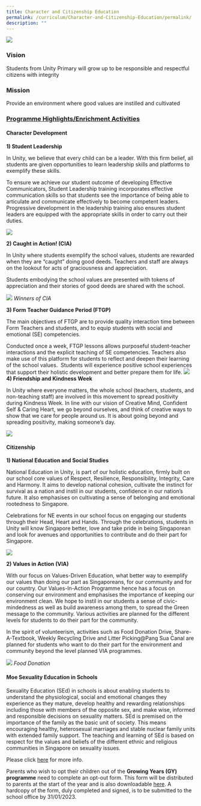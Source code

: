 ```yaml
---
title: Character and Citizenship Education
permalink: /curriculum/Character-and-Citizenship-Education/permalink/
description: ""
---
```

![](/images/Curriculum/2023/CCE/CCE%20Banner.jpg)
### **Vision**
Students from Unity Primary will grow up to be responsible and respectful citizens with integrity

### **Mission**
Provide an environment where good values are instilled and cultivated

### **<u>Programme Highlights/Enrichment Activities</u>**

#### **Character Development**

**1) Student Leadership**

In Unity, we believe that every child can be a leader. With this firm belief, all students are given opportunities to learn leadership skills and platforms to exemplify these skills.

To ensure we achieve our student outcome of developing Effective Communicators, Student Leadership training incorporates effective communication skills so that students see the importance of being able to articulate and communicate effectively to become competent leaders. Progressive development in the leadership training also ensures student leaders are equipped with the appropriate skills in order to carry out their duties.

![](/images/Curriculum/2023/CCE/CCE%20Student%20Leaders.jpg)

**2) Caught in Action! (CIA)**

In Unity where students exemplify the school values, students are rewarded when they are “caught” doing good deeds. Teachers and staff are always on the lookout for acts of graciousness and appreciation.

Students embodying the school values are presented with tokens of appreciation and their stories of good deeds are shared with the school.

![](/images/CCE_CIA.jpeg)
*Winners of CIA*

**3) Form Teacher Guidance Period (FTGP)**

The main objectives of FTGP are to provide quality interaction time between Form Teachers and students, and to equip students with social and emotional (SE) competencies.

Conducted once a week, FTGP lessons allows purposeful student-teacher interactions and the explicit teaching of SE competencies. Teachers also make use of this platform for students to reflect and deepen their learning of the school values.  Students will experience positive school experiences that support their holistic development and better prepare them for life.
![](/images/Curriculum/2023/CCE/CCE%20Reflection.jpg)
**4) Friendship and Kindness Week**

In Unity where everyone matters, the whole school (teachers, students, and non-teaching staff) are involved in this movement to spread positivity during Kindness Week. In line with our vision of Creative Mind, Confident Self & Caring Heart, we go beyond ourselves, and think of creative ways to show that we care for people around us. It is about going beyond and spreading positivity, making someone’s day.

![](/images/CCE_Friendship.jpeg)

#### **Citizenship**

**1) National Education and Social Studies**

National Education in Unity, is part of our holistic education, firmly built on our school core values of Respect, Resilience, Responsibility, Integrity, Care and Harmony. It aims to develop national cohesion, cultivate the instinct for survival as a nation and instil in our students, confidence in our nation’s future. It also emphasises on cultivating a sense of belonging and emotional rootedness to Singapore.

Celebrations for NE events in our school focus on engaging our students through their Head, Heart and Hands. Through the celebrations, students in Unity will know Singapore better, love and take pride in being Singaporean and look for avenues and opportunities to contribute and do their part for Singapore.

![](/images/CCE-1.jpeg)

**2) Values in Action (VIA)**

With our focus on Values-Driven Education, what better way to exemplify our values than doing our part as Singaporeans, for our community and for our country. Our Values-In-Action Programme hence has a focus on conserving our environment and emphasises the importance of keeping our environment clean. We hope to instil in our students a sense of civic-mindedness as well as build awareness among them, to spread the Green message to the community. Various activities are planned for the different levels for students to do their part for the community.

In the spirit of volunteerism, activities such as Food Donation Drive, Share-A-Textbook, Weekly Recycling Drive and Litter Picking@Pang Sua Canal are planned for students who want to do their part for the environment and community beyond the level planned VIA programmes.

![](/images/Curriculum/2023/CCE/CCE%20Food%20Donation.png)
*Food Donation*
#### **Moe Sexuality Education in Schools**

Sexuality Education (SEd) in schools is about enabling students to understand the physiological, social and emotional changes they experience as they mature, develop healthy and rewarding relationships including those with members of the opposite sex, and make wise, informed and responsible decisions on sexuality matters. SEd is premised on the importance of the family as the basic unit of society. This means encouraging healthy, heterosexual marriages and stable nuclear family units with extended family support. The teaching and learning of SEd is based on respect for the values and beliefs of the different ethnic and religious communities in Singapore on sexuality issues.

Please click [here](/Sexuality-Education/permalink/) for more info.

Parents who wish to opt their children out of the **Growing Years (GY) programme** need to complete an opt-out form. This form will be distributed to parents at the start of the year and is also downloadable [here](/files/Curriculum/CCE/2023/Annex%20A-SEd.pdf). A hardcopy of the form, duly completed and signed, is to be submitted to the school office by 31/01/2023.